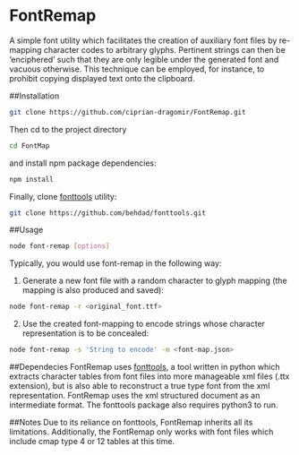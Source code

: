 # FontRemap
A simple font utility which facilitates the creation of auxiliary font files by re-mapping character codes to arbitrary glyphs. Pertinent strings can then be ‘enciphered’ such that they are only legible under the generated font and vacuous otherwise. This technique can be employed, for instance, to prohibit copying displayed text onto the clipboard.

##Installation

```bash
git clone https://github.com/ciprian-dragomir/FontRemap.git
```

Then cd to the project directory

```bash
cd FontMap
```
and install npm package dependencies:

```bash
npm install
```

Finally, clone [fonttools](https://github.com/behdad/fonttools) utility:

```bash
git clone https://github.com/behdad/fonttools.git
```

##Usage

```bash
node font-remap [options]
```

Typically, you would use font-remap in the following way:

1. Generate a new font file with a random character to glyph mapping (the mapping is also produced and saved):

```bash
node font-remap -r <original_font.ttf>
```

2. Use the created font-mapping to encode strings whose character representation is to be concealed:

```bash
node font-remap -s 'String to encode' -m <font-map.json>
```

##Dependecies
FontRemap uses [fonttools](https://github.com/behdad/fonttools), a tool written in python which extracts character tables from font files into more manageable xml files (.ttx extension), but is also able to reconstruct a true type font from the xml representation. FontRemap uses the xml structured document as an intermediate format.
The fonttools package also requires python3 to run.

##Notes
Due to its reliance on fonttools, FontRemap inherits all its limitations. 
Additionally, the FontRemap only works with font files which include cmap type 4 or 12 tables at this time.

